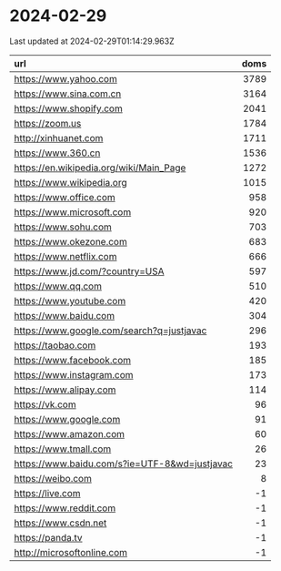# 2024-02-29

<!-- BEGIN -->
Last updated at 2024-02-29T01:14:29.963Z

url | doms
:- | -:
https://www.yahoo.com | 3789
https://www.sina.com.cn | 3164
https://www.shopify.com | 2041
https://zoom.us | 1784
http://xinhuanet.com | 1711
https://www.360.cn | 1536
https://en.wikipedia.org/wiki/Main_Page | 1272
https://www.wikipedia.org | 1015
https://www.office.com | 958
https://www.microsoft.com | 920
https://www.sohu.com | 703
https://www.okezone.com | 683
https://www.netflix.com | 666
https://www.jd.com/?country=USA | 597
https://www.qq.com | 510
https://www.youtube.com | 420
https://www.baidu.com | 304
https://www.google.com/search?q=justjavac | 296
https://taobao.com | 193
https://www.facebook.com | 185
https://www.instagram.com | 173
https://www.alipay.com | 114
https://vk.com | 96
https://www.google.com | 91
https://www.amazon.com | 60
https://www.tmall.com | 26
https://www.baidu.com/s?ie=UTF-8&wd=justjavac | 23
https://weibo.com | 8
https://live.com | -1
https://www.reddit.com | -1
https://www.csdn.net | -1
https://panda.tv | -1
http://microsoftonline.com | -1
<!-- END -->
